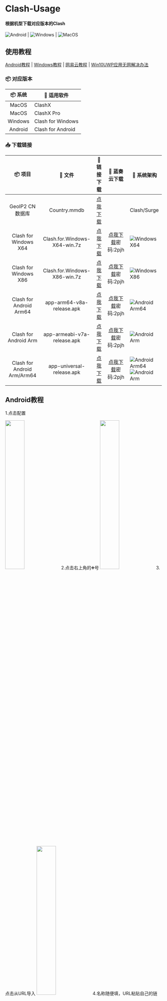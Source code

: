# Clash-Usage
#### 根据机型下载对应版本的Clash

![Android](https://img.shields.io/badge/-Android-3DDC84?style=for-the-badge&logo=Android&logoColor=222222) | ![Windows](https://img.shields.io/badge/-Windows-0078D6?style=for-the-badge&logo=Windows&logoColor=ffffff) | ![MacOS](https://img.shields.io/badge/-MacOS-666666?style=for-the-badge&logo=macos&logoColor=ffffff)


## 使用教程

[Android教程](./README.md#android教程) | [Windows教程](./README.md#windows教程) | [网易云教程](./README.md#网易云教程) | [Win10UWP应用无网解决办法](./README.md#win10-uwp应用无网解决办法)


### 📦 对应版本
| 📦 系统 | 🔧 适用软件
|  :--:  | ---- |
| MacOS | ClashX |
| MacOS | ClashX Pro |
| Windows | Clash for Windows |
| Android | Clash for Android |


### 📥 下载链接
| 📦 项目 | 📃 文件 | 🚀 链接下载 | 🚀 蓝奏云下载 | 🔧 系统架构
|  :--:  |  :--:  |     :--:     |     :--:     | ---- |
| GeoIP2 CN 数据库 | Country.mmdb | [点我下载](https://cdn.jsdelivr.net/gh/Hackl0us/GeoIP2-CN@release/Country.mmdb) | | Clash/Surge |
| Clash for Windows X64 | Clash.for.Windows-X64-win.7z | [点我下载](https://raw.staticdn.net/LittleRey/Clash-Usage/main/Windows/Clash.for.Windows-X64-win.7z) | [点我下载](https://stormsword.lanzoui.com/b055iq2ah)密码:2pjh | ![Windows](https://img.shields.io/badge/-Windows-0078D6?style=for-square&logo=Windows&logoColor=ffffff) X64 | 
| Clash for Windows X86 | Clash.for.Windows-X86-win.7z | [点我下载](https://raw.staticdn.net/LittleRey/Clash-Usage/main/Windows/Clash.for.Windows-X86-win.7z) | [点我下载](https://stormsword.lanzoui.com/b055iq2ah)密码:2pjh | ![Windows](https://img.shields.io/badge/-Windows-0078D6?style=for-square&logo=Windows&logoColor=ffffff) X86 | 
| Clash for Android Arm64 | app-arm64-v8a-release.apk | [点我下载](https://raw.staticdn.net/LittleRey/Clash-Usage/main/Android/app-arm64-v8a-release.apk) | [点我下载](https://stormsword.lanzoui.com/b055iq2ah)密码:2pjh | ![Android](https://img.shields.io/badge/-Android-3DDC84?style=for-square&logo=Android&logoColor=222222) Arm64 | 
| Clash for Android Arm | app-armeabi-v7a-release.apk | [点我下载](https://raw.staticdn.net/LittleRey/Clash-Usage/main/Android/app-armeabi-v7a-release.apk) | [点我下载](https://stormsword.lanzoui.com/b055iq2ah)密码:2pjh | ![Android](https://img.shields.io/badge/-Android-3DDC84?style=for-square&logo=Android&logoColor=222222) Arm | 
| Clash for Android Arm/Arm64 | app-universal-release.apk | [点我下载](https://raw.staticdn.net/LittleRey/Clash-Usage/main/Android/app-universal-release.apk) | [点我下载](https://stormsword.lanzoui.com/b055iq2ah)密码:2pjh | ![Android](https://img.shields.io/badge/-Android-3DDC84?style=for-square&logo=Android&logoColor=222222) Arm64 <br>![Android](https://img.shields.io/badge/-Android-3DDC84?style=for-square&logo=Android&logoColor=222222) Arm | 
 

## Android教程
1.点击配置

<img src="https://github.com/LittleRey/Clash-Usage/raw/main/Android/Usage/1.png" width="35%">
2.点击右上角的➕号

<img src="https://github.com/LittleRey/Clash-Usage/raw/main/Android/Usage/2.png" width="35%">
3.点击从URL导入

<img src="https://github.com/LittleRey/Clash-Usage/raw/main/Android/Usage/3.png" width="35%">
4.名称随便填，URL粘贴自己的链接，自动更新设置为60，最后点击右上角的保存

<img src="https://github.com/LittleRey/Clash-Usage/raw/main/Android/Usage/4.png" width="35%">
5.等待十几秒导入进程

<img src="https://github.com/LittleRey/Clash-Usage/raw/main/Android/Usage/5.png" width="35%">
6.勾选以及导入的配置，点击外部资源

<img src="https://github.com/LittleRey/Clash-Usage/raw/main/Android/Usage/6.png" width="35%">
7.点击右上角的更新，更新订阅以及规则文件

<img src="https://github.com/LittleRey/Clash-Usage/raw/main/Android/Usage/7.png" width="35%">
8.返回启动clash，点击代理选择自己所要用的节点

<img src="https://github.com/LittleRey/Clash-Usage/raw/main/Android/Usage/8.png" width="35%">

## Windows教程

1.粘贴链接，点击下载

<img src="https://github.com/LittleRey/Clash-Usage/raw/main/Windows/Usage/1.png" width="75%">
2.点击圆圈所示位置

<img src="https://github.com/LittleRey/Clash-Usage/raw/main/Windows/Usage/2.png" width="75%">
3.将更新间隔默认的0修改为1

<img src="https://github.com/LittleRey/Clash-Usage/raw/main/Windows/Usage/3.png" width="75%">
4.勾选下载的配置

<img src="https://github.com/LittleRey/Clash-Usage/raw/main/Windows/Usage/4.png" width="75%">
5.主页勾选系统代理

<img src="https://github.com/LittleRey/Clash-Usage/raw/main/Windows/Usage/5.png" width="75%">
6.选择提供，并点击全部更新

<img src="https://github.com/LittleRey/Clash-Usage/raw/main/Windows/Usage/6.png" width="75%">
7.选择自己所需要的节点，自行使用

<img src="https://github.com/LittleRey/Clash-Usage/raw/main/Windows/Usage/7.png" width="75%">
8.部分节点预览

<img src="https://github.com/LittleRey/Clash-Usage/raw/main/Windows/Usage/8.png" width="100%">

## 网易云教程

##### Windows网易云
1.打开Clash,找到网易云代理组，选择带有绿色数字的节点

<img src="https://github.com/LittleRey/Clash-Usage/raw/main/Netease/1.png" width="75%">
2.打开网易云点击设置，点击工具，勾选IE代理，点击确定重启网易云

<img src="https://github.com/LittleRey/Clash-Usage/raw/main/Netease/2.png" width="75%">
3.打开网易云随便搜个周杰伦的歌听

<img src="https://github.com/LittleRey/Clash-Usage/raw/main/Netease/3.png" width="75%">

##### Android网易云
1.打开Clash,找到网易云代理组，选择带有延迟的节点，然后打开网易云直接听

<img src="https://github.com/LittleRey/Clash-Usage/raw/main/Netease/4.png" width="35%">

## Win10 UWP应用无网解决办法

1.打开Clash，点击启动助手

<img src="https://github.com/LittleRey/Clash-Usage/raw/main/Windows/Usage/9.png" width="75%">
2.点击Exempt All,这个即是勾选所有UWP应用的意思，然后点击Save Changes，关闭窗口

<img src="https://github.com/LittleRey/Clash-Usage/raw/main/Windows/Usage/10.png" width="75%">
